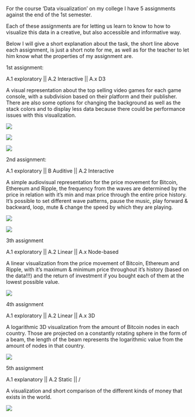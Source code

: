 For the course ‘Data visualization’ on my college I have 5 assignments against
the end of the 1st semester.

Each of these assignments are for letting us learn to know to how to visualize
this data in a creative, but also accessible and informative way.

Below I will give a short explanation about the task, the short line above each
assignment, is just a short note for me, as well as for the teacher to let him
know what the properties of my assignment are.

1st assignment:

A.1 exploratory \|\| A.2 Interactive \|\| A.x D3

A visual representation about the top selling video games for each game console,
with a subdivision based on their platform and their publisher. There are also
some options for changing the background as well as the stack colors and to
display less data because there could be performance issues with this
visualization.

![](media/86f12c267ded2fb3c58d5b6737ea4d0e.png)

![](media/d9d477439e98310d000c0a066907659c.png)

![](media/763e280030b7df8ee924392528ebd69a.png)

2nd assignment:

A.1 exploratory \|\| B Auditive \|\| A.2 Interactive

A simple audiovisual representation for the price movement for Bitcoin, Ethereum
and Ripple, the frequency from the waves are determined by the price in relation
with it’s min and max price through the entire price history. It’s possible to
set different wave patterns, pause the music, play forward & backward, loop,
mute & change the speed by which they are playing.

![](media/45f543bdba0e5582160e469e5758fa48.png)

![](media/59df7179d713d9778c8334135c484986.png)

3th assignment

A.1 exploratory \|\| A.2 Linear \|\| A.x Node-based

A linear visualization from the price movement of Bitcoin, Ethereum and Ripple,
with it’s maximum & minimum price throughout it’s history (based on the data!!!)
and the return of investment if you bought each of them at the lowest possible
value.

![](media/3006cba444a63f198fec7dc4582ab902.png)

4th assignment

A.1 exploratory \|\| A.2 Linear \|\| A.x 3D

A logarithmic 3D visualization from the amount of Bitcoin nodes in each country.
Those are projected on a constantly rotating sphere in the form of a beam, the
length of the beam represents the logarithmic value from the amount of nodes in
that country.

![](media/cc5761042dbd405cc245f0be5f061951.png)

5th assignment

A.1 explanatory \|\| A.2 Static \|\| /

A visualization and short comparison of the different kinds of money that exists
in the world.

![](media/5126dfe390ff3a2b3f9a3db9d6881ae4.jpg)
